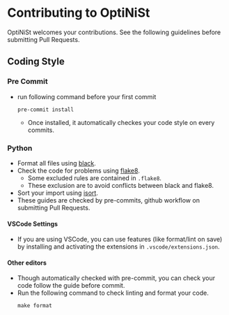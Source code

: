 # Contributing to OptiNiSt
OptiNiSt welcomes your contributions.
See the following guidelines before submitting Pull Requests.

## Coding Style
### Pre Commit
- run following command before your first commit
  ```
  pre-commit install
  ```
  - Once installed, it automatically checkes your code style on every commits.

### Python
- Format all files using [black](https://black.readthedocs.io/en/stable/#).
- Check the code for problems using [flake8](https://pypi.org/project/flake8/).
  - Some excluded rules are contained in `.flake8`.
  - These exclusion are to avoid conflicts between black and flake8.
- Sort your import using [isort](https://github.com/PyCQA/isort).
- These guides are checked by pre-commits, github workflow on submitting Pull Requests.

#### VSCode Settings
- If you are using VSCode, you can use features (like format/lint on save) by installing and activating the extensions in `.vscode/extensions.json`.

#### Other editors
- Though automatically checked with pre-commit, you can check your code follow the guide before commit.
- Run the following command to check linting and format your code.
  ```
  make format
  ```
